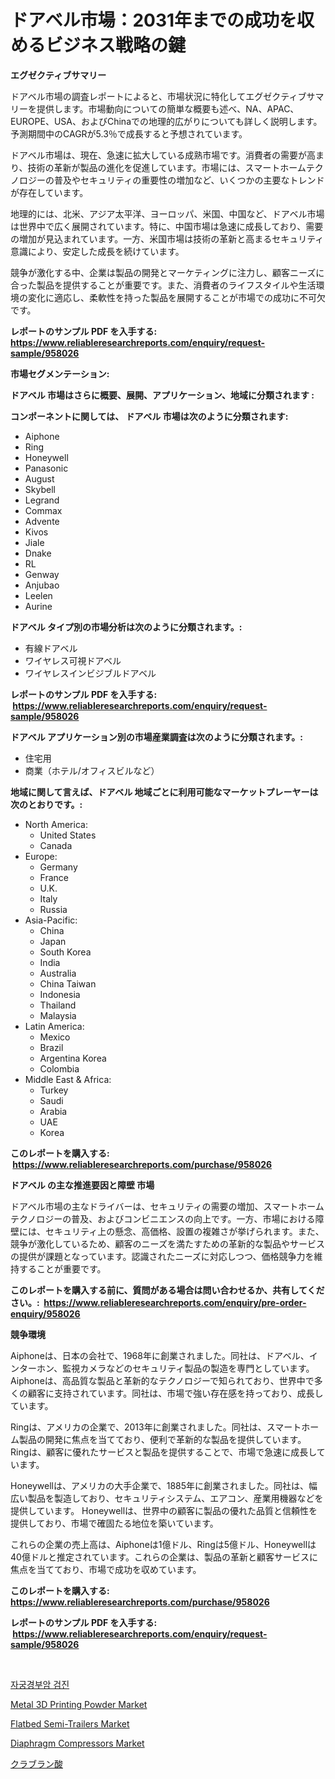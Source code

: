 <p><h1>ドアベル市場：2031年までの成功を収めるビジネス戦略の鍵</h1></p><p><strong>エグゼクティブサマリー</strong></p>
<p><p>ドアベル市場の調査レポートによると、市場状況に特化してエグゼクティブサマリーを提供します。市場動向についての簡単な概要も述べ、NA、APAC、EUROPE、USA、およびChinaでの地理的広がりについても詳しく説明します。予測期間中のCAGRが5.3％で成長すると予想されています。</p><p>ドアベル市場は、現在、急速に拡大している成熟市場です。消費者の需要が高まり、技術の革新が製品の進化を促進しています。市場には、スマートホームテクノロジーの普及やセキュリティの重要性の増加など、いくつかの主要なトレンドが存在しています。</p><p>地理的には、北米、アジア太平洋、ヨーロッパ、米国、中国など、ドアベル市場は世界中で広く展開されています。特に、中国市場は急速に成長しており、需要の増加が見込まれています。一方、米国市場は技術の革新と高まるセキュリティ意識により、安定した成長を続けています。</p><p>競争が激化する中、企業は製品の開発とマーケティングに注力し、顧客ニーズに合った製品を提供することが重要です。また、消費者のライフスタイルや生活環境の変化に適応し、柔軟性を持った製品を展開することが市場での成功に不可欠です。</p></p>
<p><strong>レポートのサンプル PDF を入手する: <a href="https://www.reliableresearchreports.com/enquiry/request-sample/958026">https://www.reliableresearchreports.com/enquiry/request-sample/958026</a></strong></p>
<p><strong>市場セグメンテーション:</strong></p>
<p><strong> ドアベル 市場はさらに概要、展開、アプリケーション、地域に分類されます :</strong></p>
<p><strong>コンポーネントに関しては、 ドアベル 市場は次のように分類されます: &nbsp;</strong></p>
<p><ul><li>Aiphone</li><li>Ring</li><li>Honeywell</li><li>Panasonic</li><li>August</li><li>Skybell</li><li>Legrand</li><li>Commax</li><li>Advente</li><li>Kivos</li><li>Jiale</li><li>Dnake</li><li>RL</li><li>Genway</li><li>Anjubao</li><li>Leelen</li><li>Aurine</li></ul></p>
<p><strong> ドアベル タイプ別の市場分析は次のように分類されます。:</strong></p>
<p><ul><li>有線ドアベル</li><li>ワイヤレス可視ドアベル</li><li>ワイヤレスインビジブルドアベル</li></ul></p>
<p><strong>レポートのサンプル PDF を入手する: &nbsp;<a href="https://www.reliableresearchreports.com/enquiry/request-sample/958026">https://www.reliableresearchreports.com/enquiry/request-sample/958026</a></strong></p>
<p><strong> ドアベル アプリケーション別の市場産業調査は次のように分類されます。:</strong></p>
<p><ul><li>住宅用</li><li>商業（ホテル/オフィスビルなど）</li></ul></p>
<p><strong>地域に関して言えば、ドアベル 地域ごとに利用可能なマーケットプレーヤーは次のとおりです。:</strong></p>
<p><ul>
    <li>
        North America:
        <ul>
            <li>United States</li>
            <li>Canada</li>
        </ul>
    </li>
    <li>
        Europe:
        <ul>
            <li>Germany</li>
            <li>France</li>
            <li>U.K.</li>
            <li>Italy</li>
            <li>Russia</li>
        </ul>
    </li>
    <li>
        Asia-Pacific:
        <ul>
            <li>China</li>
            <li>Japan</li>
            <li>South Korea</li>
            <li>India</li>
            <li>Australia</li>
            <li>China Taiwan</li>
            <li>Indonesia</li>
            <li>Thailand</li>
            <li>Malaysia</li>
        </ul>
    </li>
    <li>
        Latin America:
        <ul>
            <li>Mexico</li>
            <li>Brazil</li>
            <li>Argentina Korea</li>
            <li>Colombia</li>
        </ul>
    </li>
    <li>
        Middle East & Africa:
        <ul>
            <li>Turkey</li>
            <li>Saudi</li>
            <li>Arabia</li>
            <li>UAE</li>
            <li>Korea</li>
        </ul>
    </li>
    </ul></p>
<p><strong>このレポートを購入する: &nbsp;<a href="https://www.reliableresearchreports.com/purchase/958026">https://www.reliableresearchreports.com/purchase/958026</a></strong></p>
<p><strong>ドアベル の主な推進要因と障壁 市場</strong></p>
<p><p>ドアベル市場の主なドライバーは、セキュリティの需要の増加、スマートホームテクノロジーの普及、およびコンビニエンスの向上です。一方、市場における障壁には、セキュリティ上の懸念、高価格、設置の複雑さが挙げられます。また、競争が激化しているため、顧客のニーズを満たすための革新的な製品やサービスの提供が課題となっています。認識されたニーズに対応しつつ、価格競争力を維持することが重要です。</p></p>
<p><strong>このレポートを購入する前に、質問がある場合は問い合わせるか、共有してください。:&nbsp; <a href="https://www.reliableresearchreports.com/enquiry/pre-order-enquiry/958026">https://www.reliableresearchreports.com/enquiry/pre-order-enquiry/958026</a></strong></p>
<p><strong>競争環境</strong></p>
<p><p>Aiphoneは、日本の会社で、1968年に創業されました。同社は、ドアベル、インターホン、監視カメラなどのセキュリティ製品の製造を専門としています。 Aiphoneは、高品質な製品と革新的なテクノロジーで知られており、世界中で多くの顧客に支持されています。同社は、市場で強い存在感を持っており、成長しています。</p><p>Ringは、アメリカの企業で、2013年に創業されました。同社は、スマートホーム製品の開発に焦点を当てており、便利で革新的な製品を提供しています。 Ringは、顧客に優れたサービスと製品を提供することで、市場で急速に成長しています。 </p><p>Honeywellは、アメリカの大手企業で、1885年に創業されました。同社は、幅広い製品を製造しており、セキュリティシステム、エアコン、産業用機器などを提供しています。 Honeywellは、世界中の顧客に製品の優れた品質と信頼性を提供しており、市場で確固たる地位を築いています。 </p><p>これらの企業の売上高は、Aiphoneは1億ドル、Ringは5億ドル、Honeywellは40億ドルと推定されています。これらの企業は、製品の革新と顧客サービスに焦点を当てており、市場で成功を収めています。</p></p>
<p><strong>このレポートを購入する: &nbsp; <a href="https://www.reliableresearchreports.com/purchase/958026">https://www.reliableresearchreports.com/purchase/958026</a></strong></p>
<p><strong>レポートのサンプル PDF を入手する: &nbsp;<a href="https://www.reliableresearchreports.com/enquiry/request-sample/958026">https://www.reliableresearchreports.com/enquiry/request-sample/958026</a></strong><strong></strong></p>
<p>&nbsp;</p>
<p><p><a href="https://github.com/vsoq0zknh59/Market-Research-Report-List-1/blob/main/443919814654.md">자궁경부암 검진</a></p><p><a href="https://noble-drawer-34c.notion.site/Metal-3D-Printing-Powder-Market-Size-Share-Trends-Analysis-Report-By-Application-Regional-Outloo-19f671c0c47445de8b0919d1e7209e5c">Metal 3D Printing Powder Market</a></p><p><a href="https://issuu.com/reportprime-2/docs/flatbed-semi-trailers-market-size-2030.pptx">Flatbed Semi-Trailers Market</a></p><p><a href="https://view.publitas.com/reportprime-1/diaphragm-compressors-market-offer-valuable-insights-into-market-size-market-share-market-trends-and-projections-spanning-from-2024-to-2031/">Diaphragm Compressors Market</a></p><p><a href="https://github.com/bevdtkn4419963/Market-Research-Report-List-1/blob/main/581061815912.md">クラブラン酸</a></p></p>